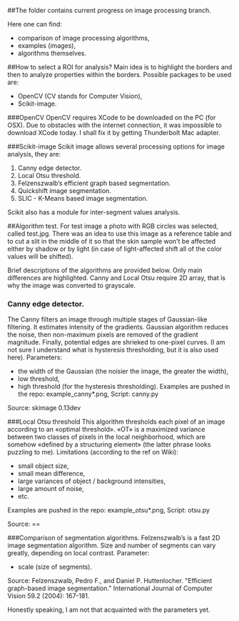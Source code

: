 ##The folder contains current progress on image processing branch. 

Here one can find:
* comparison of image processing algorithms,
* examples (images),
* algorithms themselves.

##How to select a ROI for analysis?
Main idea is to highlight the borders and then to analyze properties within the borders. Possible packages to be used are:
* OpenCV (CV stands for Computer Vision),
* Scikit-image.

###OpenCV
OpenCV requires XCode to be downloaded on the PC (for OSX). Due to obstacles with the internet connection, it was impossible to download XCode today. I shall fix it by getting Thunderbolt Mac adapter.

###Scikit-image
Scikit image allows several processing options for image analysis, they are:
1. Canny edge detector.
2. Local Otsu threshold.
3. Felzenszwalb’s efficient graph based segmentation.
4. Quickshift image segmentation.
5. SLIC - K-Means based image segmentation.

Scikit also has a module for inter-segment values analysis.

##Algorithm test.
For test image a photo with RGB circles was selected, called test.jpg. There was an idea to use this image as a reference table and to cut a slit in the middle of it so that the skin sample won't be affected either by shadow or by light (in case of light-affected shift all of the color values will be shifted).

Brief descriptions of the algorithms are provided below. Only main differences are highlighted. 
Canny and Local Otsu require 2D array, that is why the image was converted to grayscale.  

### Canny edge detector.
The Canny filters an image through multiple stages of Gaussian-like filtering. It estimates intensity of the gradients. Gaussian algorithm reduces the noise, then non-maximum pixels are removed of the gradient magnitude. Finally, potential edges are shrieked to one-pixel curves. (I am not sure I understand what is hysteresis thresholding, but it is also used here).
Parameters:
* the width of the Gaussian (the noisier the image, the greater the width),
* low threshold,
* high threshold (for the hysteresis thresholding).
Examples are pushed in the repo: example_canny*.png,
Script: canny.py

Source: skimage 0.13dev

###Local Otsu threshold
This algorithm thresholds each pixel of an image according to an «optimal threshold». «OT» is a maximized variance between two classes of pixels in the local neighborhood, which are somehow «defined by a structuring element» (the latter phrase looks puzzling to me).
Limitations (according to the ref on Wiki):
* small object size,
* small mean difference,
* large variances of object / background intensities,
* large amount of noise,
* etc.

Examples are pushed in the repo: example_otsu*.png,
Script: otsu.py

Source: ==

###Comparison of segmentation algorithms.
Felzenszwalb’s is a fast 2D image segmentation algorithm. Size and number of segments can vary greatly, depending on local contrast.
Parameter:
* scale (size of segments).

Source: Felzenszwalb, Pedro F., and Daniel P. Huttenlocher. "Efficient graph-based image segmentation." International Journal of Computer Vision 59.2 (2004): 167-181.

Honestly speaking, I am not that acquainted with the parameters yet. 

